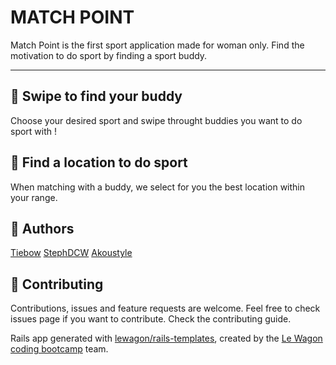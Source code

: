 MATCH POINT
=====================================================

Match Point is the first sport application made for woman only.
Find the motivation to do sport by finding a sport buddy.

--------------------------------------------------------------------------------
🤝 Swipe to find your buddy
-------------

Choose your desired sport and swipe throught buddies you want to do sport with !

🚀 Find a location to do sport
-----------------------------

When matching with a buddy, we select for you the best location within your range.

👤 Authors
-----------------------------
[Tiebow](http://github.com/tiebow)
[StephDCW](http://github.com/stephDCW)
[Akoustyle](http://github.com/akoustyle)

📝 Contributing
-----------------------------

Contributions, issues and feature requests are welcome.
Feel free to check issues page if you want to contribute.
Check the contributing guide.

Rails app generated with [lewagon/rails-templates](https://github.com/lewagon/rails-templates), created by the [Le Wagon coding bootcamp](https://www.lewagon.com) team.
